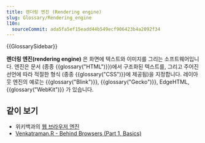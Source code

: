 ```yaml
---
title: 렌더링 엔진 (Rendering engine)
slug: Glossary/Rendering_engine
l10n:
  sourceCommit: ada5fa5ef15eadd44b549ecf906423b4a2092f34
---
```


{{GlossarySidebar}}

**렌더링 엔진(rendering engine)** 은 화면에 텍스트와 이미지를 그리는 소프트웨어입니다. 엔진은 문서 (종종 {{glossary("HTML")}})에서 구조화된 텍스트를, 그리고 주어진 선언에 따라 적절한 형식 (종종 {{glossary("CSS")}}에 제공됨)을 지정합니다. 레이아웃 엔진의 예로는 {{glossary("Blink")}}, {{glossary("Gecko")}}, EdgeHTML, {{glossary("WebKit")}} 가 있습니다.

## 같이 보기

- 위키백과의 [웹 브라우저 엔진](https://en.wikipedia.org/wiki/Web_browser_engine)
- [Venkatraman.R - Behind Browsers (Part 1, Basics)](https://medium.com/@ramsunvtech/behind-browser-basics-part-1-b733e9f3c0e6)

